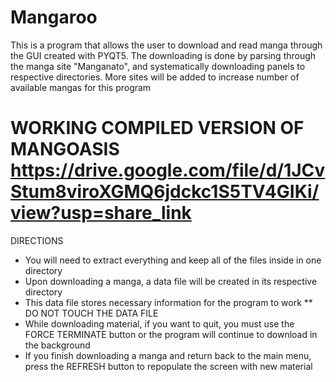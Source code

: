 # Mangaroo
This is a program that allows the user to download and read manga through the GUI created with PYQT5.
The downloading is done by parsing through the manga site "Manganato", and systematically downloading panels to respective directories.
More sites will be added to increase number of available mangas for this program

WORKING COMPILED VERSION OF MANGOASIS
https://drive.google.com/file/d/1JCvStum8viroXGMQ6jdckc1S5TV4GIKi/view?usp=share_link
=============================================================================================

DIRECTIONS
* You will need to extract everything and keep all of the files inside in one directory
* Upon downloading a manga, a data file will be created in its respective directory
* This data file stores necessary information for the program to work
** DO NOT TOUCH THE DATA FILE
* While downloading material, if you want to quit, you must use the FORCE TERMINATE button or the program will continue to download in the background
* If you finish downloading a manga and return back to the main menu, press the REFRESH button to repopulate the screen with new material
